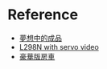 # Reference

- [夢想中的成品](https://www.youtube.com/watch?v=s8N2ZpJFQa0)
- [L298N with servo video](https://www.youtube.com/watch?v=Da4HY7HZ6h0)
- [豪華版房車](http://web.htjh.tp.edu.tw/B4/105-2robot/Arduino%E8%87%AA%E8%B5%B0%E8%BB%8A%E7%B5%84%E8%A3%9D%E6%96%B9%E5%BC%8F.pdf)
